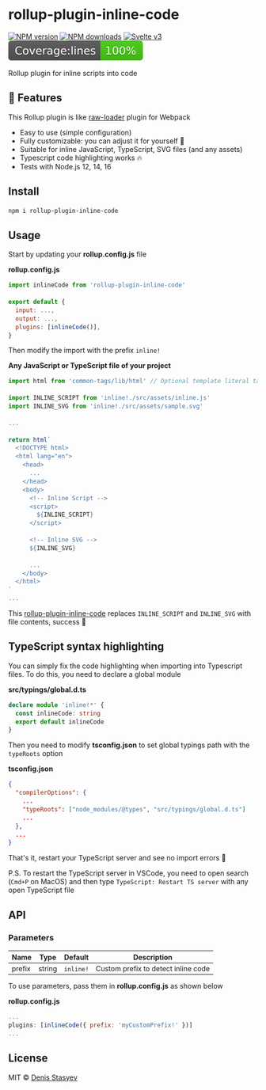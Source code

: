 # rollup-plugin-inline-code

[![NPM version](https://img.shields.io/npm/v/rollup-plugin-inline-code.svg?style=flat)](https://www.npmjs.com/package/rollup-plugin-inline-code) [![NPM downloads](https://img.shields.io/npm/dm/rollup-plugin-inline-code.svg?style=flat)](https://www.npmjs.com/package/rollup-plugin-inline-code) [![Svelte v3](https://img.shields.io/badge/rollup-blueviolet.svg)](https://rollupjs.org/) ![Coverage](./coverage/badge-lines.svg)

Rollup plugin for inline scripts into code

## :rocket: Features

This Rollup plugin is like [raw-loader](https://v4.webpack.js.org/loaders/raw-loader/) plugin for Webpack

- Easy to use (simple configuration)
- Fully customizable: you can adjust it for yourself :t-rex:
- Suitable for inline JavaScript, TypeScript, SVG files (and any assets)
- Typescript code highlighting works :fire:
- Tests with Node.js 12, 14, 16

## Install

```bash
npm i rollup-plugin-inline-code
```

## Usage

Start by updating your **rollup.config.js** file

**rollup.config.js**

```javascript
import inlineCode from 'rollup-plugin-inline-code'

export default {
  input: ...,
  output: ...,
  plugins: [inlineCode()],
}
```

Then modify the import with the prefix `inline!`

**Any JavaScript or TypeScript file of your project**

```javascript
import html from 'common-tags/lib/html' // Optional template literal tag function to remove spaces inside HTML-like string

import INLINE_SCRIPT from 'inline!./src/assets/inline.js'
import INLINE_SVG from 'inline!./src/assets/sample.svg'

...

return html`
  <!DOCTYPE html>
  <html lang="en">
    <head>
      ...
    </head>
    <body>
      <!-- Inline Script -->
      <script>
        ${INLINE_SCRIPT}
      </script>

      <!-- Inline SVG -->
      ${INLINE_SVG}

      ...
    </body>
  </html>
`
...
```

This [rollup-plugin-inline-code](https://github.com/denisstasyev/rollup-plugin-inline-code) replaces `INLINE_SCRIPT` and `INLINE_SVG` with file contents, success :confetti_ball:

## TypeScript syntax highlighting

You can simply fix the code highlighting when importing into Typescript files. To do this, you need to declare a global module

**src/typings/global.d.ts**

```typescript
declare module 'inline!*' {
  const inlineCode: string
  export default inlineCode
}
```

Then you need to modify **tsconfig.json** to set global typings path with the `typeRoots` option

**tsconfig.json**

```json
{
  "compilerOptions": {
    ...
    "typeRoots": ["node_modules/@types", "src/typings/global.d.ts"]
	...
  },
  ...
}
```

That's it, restart your TypeScript server and see no import errors :tada:

P.S. To restart the TypeScript server in VSCode, you need to open search (`Cmd+P` on MacOS) and then type `TypeScript: Restart TS server` with any open TypeScript file

## API

### Parameters

| Name   | Type   | Default   | Description                         |
| ------ | ------ | --------- | ----------------------------------- |
| prefix | string | `inline!` | Custom prefix to detect inline code |

To use parameters, pass them in **rollup.config.js** as shown below

**rollup.config.js**

```javascript
...
plugins: [inlineCode({ prefix: 'myCustomPrefix!' })]
...
```

## License

MIT &copy; [Denis Stasyev](https://github.com/denisstasyev)
